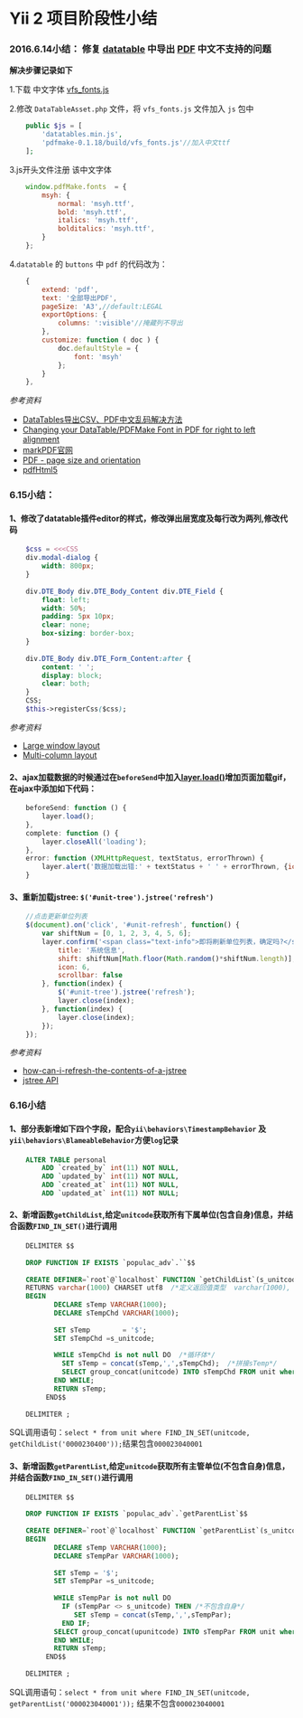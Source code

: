 Yii 2 项目阶段性小结
=============
### 2016.6.14小结： 修复 [datatable](https://www.datatables.net/) 中导出 [PDF](http://pdfmake.org/#/gettingstarted) 中文不支持的问题
**解决步骤记录如下**

1.下载 中文字体 [vfs_fonts.js](http://7xoed1.com1.z0.glb.clouddn.com/2015/vfs_fonts.js)

2.修改 `DataTableAsset.php` 文件，将 `vfs_fonts.js` 文件加入 `js` 包中
```php
    public $js = [
        'datatables.min.js',
        'pdfmake-0.1.18/build/vfs_fonts.js'//加入中文ttf
    ];
```
3.js开头文件注册 该中文字体
```javascript
    window.pdfMake.fonts  = {
        msyh: {
            normal: 'msyh.ttf',
            bold: 'msyh.ttf',
            italics: 'msyh.ttf',
            bolditalics: 'msyh.ttf',
        }
    };
```
4.`datatable` 的 `buttons` 中 `pdf` 的代码改为：
```javascript
    {
        extend: 'pdf',
        text: '全部导出PDF',
        pageSize: 'A3',//default:LEGAL
        exportOptions: {
            columns: ':visible'//掩藏列不导出
        },
        customize: function ( doc ) {
            doc.defaultStyle = {
                font: 'msyh'
            };
        }
    },
```

*参考资料*

- [DataTables导出CSV、PDF中文乱码解决方法](http://www.yuyanping.com/datatables-export-csv-pdf-be-garbled/)  
- [Changing your DataTable/PDFMake Font in PDF for right to left alignment](http://www.rudeprogrammer.com/2016/01/changing-your-datatablepdfmake-font-in-pdf-print-button-for-right-to-left/)
- [markPDF官网](http://pdfmake.org/#/gettingstarted)
- [PDF - page size and orientation](https://datatables.net/extensions/buttons/examples/html5/pdfPage.html)
- [pdfHtml5](https://datatables.net/reference/button/pdfHtml5)


### 6.15小结：
#### 1、修改了datatable插件editor的样式，修改弹出层宽度及每行改为两列,修改代码
```php
    $css = <<<CSS
    div.modal-dialog {
        width: 800px;
    }
    
    div.DTE_Body div.DTE_Body_Content div.DTE_Field {
        float: left;
        width: 50%;
        padding: 5px 10px;
        clear: none;
        box-sizing: border-box;
    }
    
    div.DTE_Body div.DTE_Form_Content:after {
        content: ' ';
        display: block;
        clear: both;
    }
    CSS;
    $this->registerCss($css);
```
*参考资料*

- [Large window layout](https://editor.datatables.net/examples/styling/large.html)
- [Multi-column layout](https://editor.datatables.net/examples/styling/columns.html)

#### 2、ajax加载数据的时候通过在`beforeSend`中加入[layer.load()](http://layer.layui.com/api.html#layer.load)增加页面加载gif，在ajax中添加如下代码： 
```javascript
    beforeSend: function () {
        layer.load();
    },
    complete: function () {
        layer.closeAll('loading');
    },
    error: function (XMLHttpRequest, textStatus, errorThrown) {
        layer.alert('数据加载出错:' + textStatus + ' ' + errorThrown, {icon: 5});
    }
```

#### 3、重新加载jstree: `$('#unit-tree').jstree('refresh')`
```javascript
    //点击更新单位列表
    $(document).on('click', '#unit-refresh', function() {
        var shiftNum = [0, 1, 2, 3, 4, 5, 6];
        layer.confirm('<span class="text-info">即将刷新单位列表，确定吗?</span>', {
            title: '系统信息',
            shift: shiftNum[Math.floor(Math.random()*shiftNum.length)],
            icon: 6,
            scrollbar: false
        }, function(index) {
            $('#unit-tree').jstree('refresh');
            layer.close(index);
        }, function(index) {
            layer.close(index);
        });
    });
```
*参考资料*

- [how-can-i-refresh-the-contents-of-a-jstree](http://stackoverflow.com/questions/3682045/how-can-i-refresh-the-contents-of-a-jstree)
- [jstree API](https://www.jstree.com/api/#/)

### 6.16小结
#### 1、部分表新增如下四个字段，配合`yii\behaviors\TimestampBehavior` 及 `yii\behaviors\BlameableBehavior`方便`log`记录
```SQL
    ALTER TABLE personal 
        ADD `created_by` int(11) NOT NULL,
    	ADD `updated_by` int(11) NOT NULL,
        ADD `created_at` int(11) NOT NULL,
        ADD `updated_at` int(11) NOT NULL;
```

#### 2、新增函数`getChildList`,给定`unitcode`获取所有下属单位(包含自身)信息，并结合函数`FIND_IN_SET()`进行调用
```SQL
    DELIMITER $$  
      
    DROP FUNCTION IF EXISTS `populac_adv`.``$$  
      
    CREATE DEFINER=`root`@`localhost` FUNCTION `getChildList`(s_unitcode varchar(30)) /*创建一个函数 getChildList(s_unitcode varchar(30)) 参数为int型*/
    RETURNS varchar(1000) CHARSET utf8  /*定义返回值类型  varchar(1000), CHARSET: utf-8*/
    BEGIN  
           DECLARE sTemp VARCHAR(1000);  
           DECLARE sTempChd VARCHAR(1000);  
          
           SET sTemp 		= '$';  
           SET sTempChd =s_unitcode;  
          
           WHILE sTempChd is not null DO  /*循环体*/
             SET sTemp = concat(sTemp,',',sTempChd);  /*拼接sTemp*/
             SELECT group_concat(unitcode) INTO sTempChd FROM unit where upunitcode<>unitcode and FIND_IN_SET(upunitcode,sTempChd) > 0;  /*根据父节点，查询出该父节点下的所有子节点的id，支持多级查询*/
           END WHILE;  
           RETURN sTemp;  
         END$$  
      
    DELIMITER ;
```
SQL调用语句：`select * from unit where FIND_IN_SET(unitcode, getChildList('0000230400'));`结果包含`000023040001`

#### 3、新增函数`getParentList`,给定`unitcode`获取所有主管单位(不包含自身)信息，并结合函数`FIND_IN_SET()`进行调用
```SQL
    DELIMITER $$  
      
    DROP FUNCTION IF EXISTS `populac_adv`.`getParentList`$$  
      
    CREATE DEFINER=`root`@`localhost` FUNCTION `getParentList`(s_unitcode varchar(50)) RETURNS varchar(1000) CHARSET utf8  
    BEGIN  
           DECLARE sTemp VARCHAR(1000);  
           DECLARE sTempPar VARCHAR(1000);  
          
           SET sTemp = '$';  
           SET sTempPar =s_unitcode;  
          
           WHILE sTempPar is not null DO
             IF (sTempPar <> s_unitcode) THEN /*不包含自身*/
                SET sTemp = concat(sTemp,',',sTempPar); 
             END IF;
           SELECT group_concat(upunitcode) INTO sTempPar FROM unit where upunitcode<>unitcode and FIND_IN_SET(unitcode,sTempPar) > 0;  
           END WHILE;  
           RETURN sTemp;  
         END$$  
      
    DELIMITER ; 
```
SQL调用语句：`select * from unit where FIND_IN_SET(unitcode, getParentList('000023040001'));` 结果不包含`000023040001`